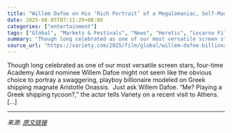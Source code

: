 ```yaml
---
title: "Willem Dafoe on His ‘Rich Portrait’ of a Megalomaniac, Self-Made Billionaire in Locarno Premiere ‘The Birthday Party’ (EXCLUSIVE)"
date: 2025-08-05T07:11:29+08:00
categories: ["entertainment"]
tags: ["Global", "Markets & Festivals", "News", "Heretic", "Locarno Film Festival", "Willem Dafoe"]
summary: "Though long celebrated as one of our most versatile screen stars, four-time Academy Award nominee Willem Dafoe might not seem like the obvious choice to portray a swaggering, playboy billionaire model"
source_url: "https://variety.com/2025/film/global/willem-dafoe-billionaire-locarno-the-birthday-party-1236478353/"
---
```


Though long celebrated as one of our most versatile screen stars, four-time Academy Award nominee Willem Dafoe might not seem like the obvious choice to portray a swaggering, playboy billionaire modeled on Greek shipping magnate Aristotle Onassis.&#160; Just ask Willem Dafoe. “Me? Playing a Greek shipping tycoon?,” the actor tells&#160;Variety&#160;on a recent visit to Athens. [&#8230;]

---

*来源: [原文链接](https://variety.com/2025/film/global/willem-dafoe-billionaire-locarno-the-birthday-party-1236478353/)*
